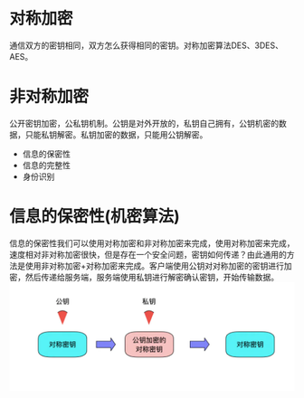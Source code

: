 # 对称加密
通信双方的密钥相同，双方怎么获得相同的密钥。对称加密算法DES、3DES、AES。
# 非对称加密
公开密钥加密，公私钥机制。公钥是对外开放的，私钥自己拥有，公钥机密的数据，只能私钥解密。私钥加密的数据，只能用公钥解密。

- 信息的保密性
- 信息的完整性
- 身份识别

# 信息的保密性(机密算法)
信息的保密性我们可以使用对称加密和非对称加密来完成，使用对称加密来完成，速度相对非对称加密很快，但是存在一个安全问题，密钥如何传递？由此通用的方法是使用非对称加密+对称加密来完成。客户端使用公钥对对称加密的密钥进行加密，然后传递给服务端，服务端使用私钥进行解密确认密钥，开始传输数据。
![加密过程](pic/8525388-8978b280967cf9d1.webp)
